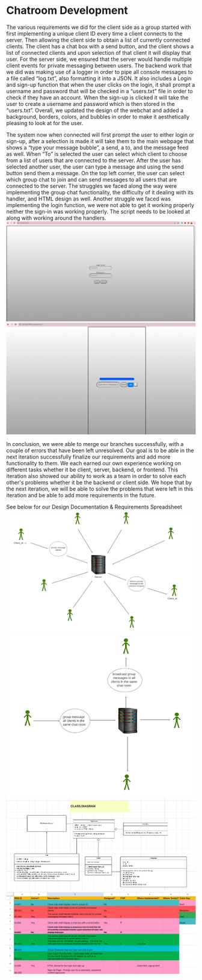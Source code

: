 # Chatroom Development
The various requirements we did for the client side as a group started with first implementing a unique client ID every time a client connects to the server. Then allowing the client side to obtain a list of currently connected clients. The client has a chat box with a send button, and the client shows a list of connected clients and upon selection of that client it will display that user. For the server side, we ensured that the server would handle multiple client events for private messaging between users. The backend work that we did was making use of a logger in order to pipe all console messages to a file called “log.txt”, also formatting it into a JSON. It also includes a Login and sign-up function that when the user clicks on the login, it shall prompt a username and password that will be checked in a “users.txt” file in order to check if they have an account. When the sign-up is clicked it will take the user to create a username and password which is then stored in the “users.txt”. Overall, we updated the design of the webchat and added a background, borders, colors, and bubbles in order to make it aesthetically pleasing to look at for the user.

The system now when connected will first prompt the user to either login or sign-up, after a selection is made it will take them to the main webpage that shows a “type your message bubble”, a send, a to, and the message feed as well. When “To” is selected the user can select which client to choose from a list of users that are connected to the server. After the user has selected another user, the user can type a message and using the send button send them a message. On the top left corner, the user can select which group chat to join and can send messages to all users that are connected to the server.
The struggles we faced along the way were implementing the group chat functionality, the difficulty of it dealing with its handler, and HTML design as well. Another struggle we faced was implementing the login function, we were not able to get it working properly neither the sign-in was working properly. The script needs to be looked at along with working around the handlers.
![Alt Text](./Login.png)
![Alt Text](./Webchat.png)

In conclusion, we were able to merge our branches successfully, with a couple of errors that have been left unresolved. Our goal is to be able in the next iteration successfully finalize our requirements and add more functionality to them. We each earned our own experience working on different tasks whether it be client, server, backend, or frontend. This iteration also showed our ability to work as a team in order to solve each other's problems whether it be the backend or client side. We hope that by the next iteration, we will be able to solve the problems that were left in this iteration and be able to add more requirements in the future.

See below for our Design Documentation & Requirements Spreadsheet
![Alt Text](./group.png)
![Alt Text](./private.png)
![Alt Text](./class_diagram.png)
![Alt Text](./requirements.png)
